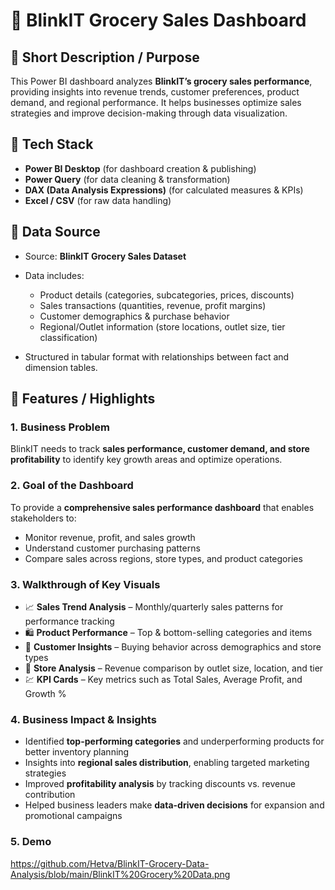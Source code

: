 # 🛒 BlinkIT Grocery Sales Dashboard

## 🔹 Short Description / Purpose

This Power BI dashboard analyzes **BlinkIT’s grocery sales performance**, providing insights into revenue trends, customer preferences, product demand, and regional performance. It helps businesses optimize sales strategies and improve decision-making through data visualization.

## 🔹 Tech Stack

* **Power BI Desktop** (for dashboard creation & publishing)
* **Power Query** (for data cleaning & transformation)
* **DAX (Data Analysis Expressions)** (for calculated measures & KPIs)
* **Excel / CSV** (for raw data handling)

## 🔹 Data Source

* Source: **BlinkIT Grocery Sales Dataset**
* Data includes:

  * Product details (categories, subcategories, prices, discounts)
  * Sales transactions (quantities, revenue, profit margins)
  * Customer demographics & purchase behavior
  * Regional/Outlet information (store locations, outlet size, tier classification)
* Structured in tabular format with relationships between fact and dimension tables.

## 🔹 Features / Highlights

### 1. **Business Problem**

BlinkIT needs to track **sales performance, customer demand, and store profitability** to identify key growth areas and optimize operations.

### 2. **Goal of the Dashboard**

To provide a **comprehensive sales performance dashboard** that enables stakeholders to:

* Monitor revenue, profit, and sales growth
* Understand customer purchasing patterns
* Compare sales across regions, store types, and product categories

### 3. **Walkthrough of Key Visuals**

* 📈 **Sales Trend Analysis** – Monthly/quarterly sales patterns for performance tracking
* 🛍️ **Product Performance** – Top & bottom-selling categories and items
* 👥 **Customer Insights** – Buying behavior across demographics and store types
* 🏬 **Store Analysis** – Revenue comparison by outlet size, location, and tier
* 💹 **KPI Cards** – Key metrics such as Total Sales, Average Profit, and Growth %

### 4. **Business Impact & Insights**

* Identified **top-performing categories** and underperforming products for better inventory planning
* Insights into **regional sales distribution**, enabling targeted marketing strategies
* Improved **profitability analysis** by tracking discounts vs. revenue contribution
* Helped business leaders make **data-driven decisions** for expansion and promotional campaigns

### 5. **Demo**
https://github.com/Hetva/BlinkIT-Grocery-Data-Analysis/blob/main/BlinkIT%20Grocery%20Data.png


